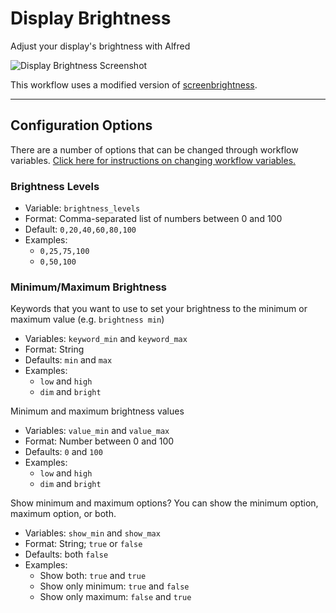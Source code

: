 Display Brightness
=================

Adjust your display's brightness with Alfred

![Display Brightness Screenshot](https://raw.github.com/fniephaus/alfred-brightness/master/screenshot.png)

This workflow uses a modified version of [screenbrightness](https://github.com/jmstacey/screenbrightness).

---

## Configuration Options

There are a number of options that can be changed through workflow variables.
[Click here for instructions on changing workflow variables.](https://www.alfredapp.com/help/workflows/advanced/variables/#getting-started)

### Brightness Levels

* Variable: `brightness_levels`
* Format: Comma-separated list of numbers between 0 and 100
* Default: `0,20,40,60,80,100`
* Examples:
    * `0,25,75,100`
    * `0,50,100`

### Minimum/Maximum Brightness

Keywords that you want to use to set your brightness to the minimum or maximum value (e.g. `brightness min`)

* Variables: `keyword_min` and `keyword_max`
* Format: String
* Defaults: `min` and `max`
* Examples:
    * `low` and `high`
    * `dim` and `bright`

Minimum and maximum brightness values

* Variables: `value_min` and `value_max`
* Format: Number between 0 and 100
* Defaults: `0` and `100`
* Examples:
    * `low` and `high`
    * `dim` and `bright`

Show minimum and maximum options?
You can show the minimum option, maximum option, or both.

* Variables: `show_min` and `show_max`
* Format: String; `true` or `false`
* Defaults: both `false`
* Examples:
    * Show both: `true` and `true`
    * Show only minimum: `true` and `false`
    * Show only maximum: `false` and `true`
